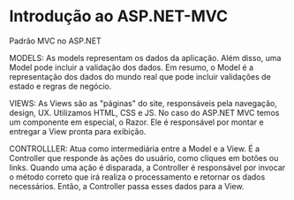 # Introdução ao ASP.NET-MVC

Padrão MVC no ASP.NET

MODELS: 
As models representam os dados da aplicação. Além disso, uma Model pode incluir a validação dos dados. Em resumo, o Model é 
a representação dos dados do mundo real que pode incluir validações de estado e regras de negócio.

VIEWS:
As Views são as "páginas" do site, responsáveis pela navegação, design, UX. Utilizamos HTML, CSS e JS. No caso do ASP.NET MVC 
temos um componente em especial, o Razor. Ele é responsável por montar e entregar a View pronta para exibição.

CONTROLLLER: 
Atua como intermediária entre a Model e a View. É a Controller que responde às ações do usuário, como cliques em botões ou links. 
Quando uma ação é disparada, a Controller é responsável por invocar o método correto que irá realiza o processamento e retornar 
os dados necessários. Então, a Controller passa esses dados para a View.